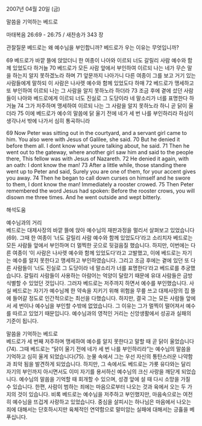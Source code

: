 2007년 04월 20일 (금)

말씀을 기억하는 베드로



마태복음 26:69 - 26:75 / 새찬송가 343 장


관찰질문
베드로는 왜 예수님을 부인합니까?
베드로가 우는 이유는 무엇입니까?

69 베드로가 바깥 뜰에 앉았더니 한 여종이 나아와 이르되 너도 갈릴리 사람 예수와 함께 있었도다 하거늘 
70 베드로가 모든 사람 앞에서 부인하여 이르되 나는 네가 무슨 말을 하는지 알지 못하겠노라 하며 71 앞문까지 나아가니 다른 여종이 그를 보고 거기 있는 사람들에게 말하되 이 사람은 나사렛 예수와 함께 있었도다 하매 72 베드로가 맹세하고 또 부인하여 이르되 나는 그 사람을 알지 못하노라 하더라 73 조금 후에 곁에 섰던 사람들이 나아와 베드로에게 이르되 너도 진실로 그 도당이라 네 말소리가 너를 표명한다 하거늘 74 그가 저주하며 맹세하여 이르되 나는 그 사람을 알지 못하노라 하니 곧 닭이 울더라 75 이에 베드로가 예수의 말씀에 닭 울기 전에 네가 세 번 나를 부인하리라 하심이 생각나서 밖에 나가서 심히 통곡하니라 

69 Now Peter was sitting out in the courtyard, and a servant girl came to him. You also were with Jesus of Galilee, she said. 70 But he denied it before them all. I dont know what youre talking about, he said. 71 Then he went out to the gateway, where another girl saw him and said to the people there, This fellow was with Jesus of Nazareth. 72 He denied it again, with an oath: I dont know the man! 73 After a little while, those standing there went up to Peter and said, Surely you are one of them, for your accent gives you away. 74 Then he began to call down curses on himself and he swore to them, I dont know the man! Immediately a rooster crowed. 75 Then Peter remembered the word Jesus had spoken: Before the rooster crows, you will disown me three times. And he went outside and wept bitterly.

해석도움





예수님과의 거리  
베드로는 대제사장의 바깥 뜰에 앉아 예수님의 재판과정을 멀리서 살펴보고 있었습니다(69). 그때 한 여종이 ‘너도 갈릴리 사람 예수와 함께 있었도다’라고 소리치자 베드로는 모든 사람들 앞에서 부인하며 더 멀찍한 곳으로 뒷걸음질 했습니다. 하지만, 이번에는 다른 여종이 ‘이 사람은 나사렛 예수와 함께 있었도다’라고 고발했고, 이에 베드로는 자기는 예수를 알지 못한다고 맹세하고 부인하였습니다. 그리고 조금 후에는 곁에 있던 또 다른 사람들이 ‘너도 진실로 그 도당이라 네 말소리가 너를 표명한다’라고 베드로를 추궁했습니다. 갈릴리 사람들이 사용하는 아람어는 억양이 달랐기 때문에 유대 사람들은 금방 식별할 수 있었던 것입니다. 그러자 베드로는 저주까지 하면서 예수를 부인했습니다. 사실 베드로는 자기가 예수님께 한 약속을 지키기 위해 위험을 무릎 쓰고 대제사장의 집 뜰에 들어갈 정도로 인간적으로는 최선을 다했습니다. 하지만, 결국 그는 모든 사람들 앞에서 세 번이나 예수님을 부인할 수밖에 없었습니다. 그 이유는 그가 멀찍이 떨어져서 예수를 따르고 있었기 때문입니다. 예수님과의 영적인 거리는 신앙생활에서 성공과 실패의 기준이 됩니다.

말씀을 기억하는 베드로  
베드로가 세 번째 저주하며 맹세하여 예수를 알지 못한다고 말할 때 곧 닭이 울었습니다(74). 그때 베드로는 “닭이 울기 전에 네가 세 번 나를 부인하리라”는 예수님의 말씀을 기억하고 심히 울게 되었습니다(75). 눈물 속에서 그는 우선 자신의 통탄스러운 나약함과 죄악 됨을 발견하게 되었습니다. 하지만, 그 속에서도 베드로는 가룟 유다와는 달리 자기의 부인까지 아시면서도 이미 자기를 용서하신 예수님의 크신 사랑을 깨닫게 되었습니다. 예수님의 말씀을 기억할 때 회개할 수 있으며, 성경 앞에 설 때 다시 소망을 가질 수 있습니다. 한편, 사람이 범하는 죄에는 마음으로부터 나오는 것과 육에서 오는 두 가지의 것이 있습니다. 비록 베드로는 예수님을 저주하고 부인했지만, 마음속으로는 여전히 예수님을 뜨겁게 사랑하고 있었습니다. 중심을 살피시는 하나님은 마음에서 나오는 죄에 대해서는 단호하시지만 육체적인 연약함으로 말미암는 실패에 대해서는 긍휼을 베푸십니다.
